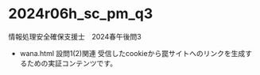 # 2024r06h_sc_pm_q3
情報処理安全確保支援士　2024春午後問3

- wana.html
  設問1(2)関連
  受信したcookieから罠サイトへのリンクを生成するための実証コンテンツです。
